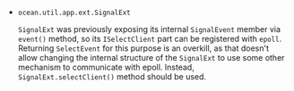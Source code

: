 * `ocean.util.app.ext.SignalExt`

  `SignalExt` was previously exposing its internal `SignalEvent` member via
  `event()` method, so its `ISelectClient` part can be registered with `epoll`.
  Returning `SelectEvent` for this purpose is an overkill, as that doesn't
  allow changing the internal structure of the `SignalExt` to use some other
  mechanism to communicate with epoll. Instead, `SignalExt.selectClient()`
  method should be used.

